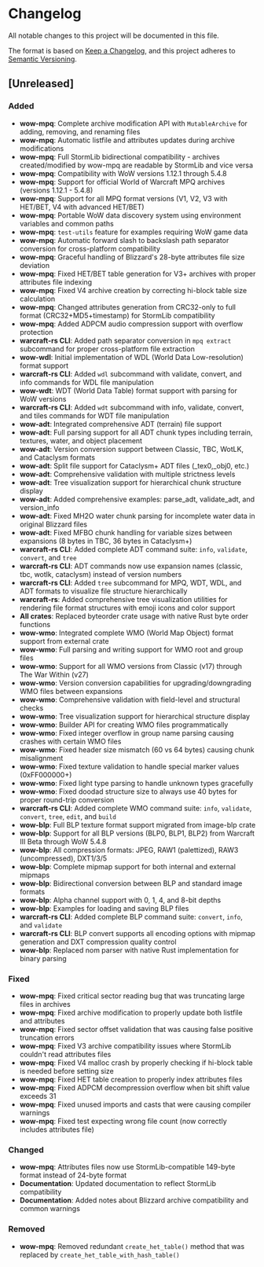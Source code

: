 # Changelog

All notable changes to this project will be documented in this file.

The format is based on [Keep a Changelog](https://keepachangelog.com/en/1.0.0/),
and this project adheres to [Semantic Versioning](https://semver.org/spec/v2.0.0.html).

## [Unreleased]

### Added

- **wow-mpq**: Complete archive modification API with `MutableArchive` for adding, removing, and renaming files
- **wow-mpq**: Automatic listfile and attributes updates during archive modifications
- **wow-mpq**: Full StormLib bidirectional compatibility - archives created/modified by wow-mpq are readable by StormLib and vice versa
- **wow-mpq**: Compatibility with WoW versions 1.12.1 through 5.4.8
- **wow-mpq**: Support for official World of Warcraft MPQ archives (versions 1.12.1 - 5.4.8)
- **wow-mpq**: Support for all MPQ format versions (V1, V2, V3 with HET/BET, V4 with advanced HET/BET)
- **wow-mpq**: Portable WoW data discovery system using environment variables and common paths
- **wow-mpq**: `test-utils` feature for examples requiring WoW game data
- **wow-mpq**: Automatic forward slash to backslash path separator conversion for cross-platform compatibility
- **wow-mpq**: Graceful handling of Blizzard's 28-byte attributes file size deviation
- **wow-mpq**: Fixed HET/BET table generation for V3+ archives with proper attributes file indexing
- **wow-mpq**: Fixed V4 archive creation by correcting hi-block table size calculation
- **wow-mpq**: Changed attributes generation from CRC32-only to full format (CRC32+MD5+timestamp) for StormLib compatibility
- **wow-mpq**: Added ADPCM audio compression support with overflow protection
- **warcraft-rs CLI**: Added path separator conversion in `mpq extract` subcommand for proper cross-platform file extraction
- **wow-wdl**: Initial implementation of WDL (World Data Low-resolution) format support
- **warcraft-rs CLI**: Added `wdl` subcommand with validate, convert, and info commands for WDL file manipulation
- **wow-wdt**: WDT (World Data Table) format support with parsing for WoW versions
- **warcraft-rs CLI**: Added `wdt` subcommand with info, validate, convert, and tiles commands for WDT file manipulation
- **wow-adt**: Integrated comprehensive ADT (terrain) file support
- **wow-adt**: Full parsing support for all ADT chunk types including terrain, textures, water, and object placement
- **wow-adt**: Version conversion support between Classic, TBC, WotLK, and Cataclysm formats
- **wow-adt**: Split file support for Cataclysm+ ADT files (_tex0,_obj0, etc.)
- **wow-adt**: Comprehensive validation with multiple strictness levels
- **wow-adt**: Tree visualization support for hierarchical chunk structure display
- **wow-adt**: Added comprehensive examples: parse_adt, validate_adt, and version_info
- **wow-adt**: Fixed MH2O water chunk parsing for incomplete water data in original Blizzard files
- **wow-adt**: Fixed MFBO chunk handling for variable sizes between expansions (8 bytes in TBC, 36 bytes in Cataclysm+)
- **warcraft-rs CLI**: Added complete ADT command suite: `info`, `validate`, `convert`, and `tree`
- **warcraft-rs CLI**: ADT commands now use expansion names (classic, tbc, wotlk, cataclysm) instead of version numbers
- **warcraft-rs CLI**: Added `tree` subcommand for MPQ, WDT, WDL, and ADT formats to visualize file structure hierarchically
- **warcraft-rs**: Added comprehensive tree visualization utilities for rendering file format structures with emoji icons and color support
- **All crates**: Replaced byteorder crate usage with native Rust byte order functions
- **wow-wmo**: Integrated complete WMO (World Map Object) format support from external crate
- **wow-wmo**: Full parsing and writing support for WMO root and group files
- **wow-wmo**: Support for all WMO versions from Classic (v17) through The War Within (v27)
- **wow-wmo**: Version conversion capabilities for upgrading/downgrading WMO files between expansions
- **wow-wmo**: Comprehensive validation with field-level and structural checks
- **wow-wmo**: Tree visualization support for hierarchical structure display
- **wow-wmo**: Builder API for creating WMO files programmatically
- **wow-wmo**: Fixed integer overflow in group name parsing causing crashes with certain WMO files
- **wow-wmo**: Fixed header size mismatch (60 vs 64 bytes) causing chunk misalignment
- **wow-wmo**: Fixed texture validation to handle special marker values (0xFF000000+)
- **wow-wmo**: Fixed light type parsing to handle unknown types gracefully
- **wow-wmo**: Fixed doodad structure size to always use 40 bytes for proper round-trip conversion
- **warcraft-rs CLI**: Added complete WMO command suite: `info`, `validate`, `convert`, `tree`, `edit`, and `build`
- **wow-blp**: Full BLP texture format support migrated from image-blp crate
- **wow-blp**: Support for all BLP versions (BLP0, BLP1, BLP2) from Warcraft III Beta through WoW 5.4.8
- **wow-blp**: All compression formats: JPEG, RAW1 (palettized), RAW3 (uncompressed), DXT1/3/5
- **wow-blp**: Complete mipmap support for both internal and external mipmaps
- **wow-blp**: Bidirectional conversion between BLP and standard image formats
- **wow-blp**: Alpha channel support with 0, 1, 4, and 8-bit depths
- **wow-blp**: Examples for loading and saving BLP files
- **warcraft-rs CLI**: Added complete BLP command suite: `convert`, `info`, and `validate`
- **warcraft-rs CLI**: BLP convert supports all encoding options with mipmap generation and DXT compression quality control
- **wow-blp**: Replaced nom parser with native Rust implementation for binary parsing

### Fixed

- **wow-mpq**: Fixed critical sector reading bug that was truncating large files in archives
- **wow-mpq**: Fixed archive modification to properly update both listfile and attributes
- **wow-mpq**: Fixed sector offset validation that was causing false positive truncation errors
- **wow-mpq**: Fixed V3 archive compatibility issues where StormLib couldn't read attributes files
- **wow-mpq**: Fixed V4 malloc crash by properly checking if hi-block table is needed before setting size
- **wow-mpq**: Fixed HET table creation to properly index attributes files
- **wow-mpq**: Fixed ADPCM decompression overflow when bit shift value exceeds 31
- **wow-mpq**: Fixed unused imports and casts that were causing compiler warnings
- **wow-mpq**: Fixed test expecting wrong file count (now correctly includes attributes file)

### Changed

- **wow-mpq**: Attributes files now use StormLib-compatible 149-byte format instead of 24-byte format
- **Documentation**: Updated documentation to reflect StormLib compatibility
- **Documentation**: Added notes about Blizzard archive compatibility and common warnings

### Removed

- **wow-mpq**: Removed redundant `create_het_table()` method that was replaced by `create_het_table_with_hash_table()`

